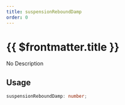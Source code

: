 ```yaml
---
title: suspensionReboundDamp
order: 0
---
```


# {{ $frontmatter.title }}

No Description

## Usage

```ts
suspensionReboundDamp: number;
```
